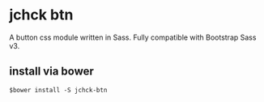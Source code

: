 # jchck btn
A button css module written in Sass. Fully compatible with Bootstrap Sass v3.

## install via bower
```
$bower install -S jchck-btn
```